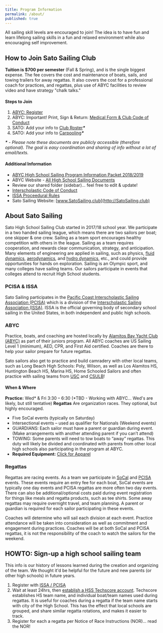 ```yaml
---
title: Program Information
permalink: /about/
published: true
---
```


All sailing skill levels are encouraged to join! The idea is to have fun and learn lifelong sailing skills in a fun and relaxed environment while also encouraging self improvement.


## How to Join Sato Sailing Club

**Tuition is $700 per semester** (Fall & Spring), and is the single biggest expense. The fee covers the cost and maintenance of boats, sails, and towing trailers for away regattas. It also covers the cost for a professional coach for practices, and regattas, plus use of ABYC facilities to review video and have strategy "chalk talks."

#### Steps to Join

1.  [ABYC: Register](https://abyc.org/high-school-sailing/spring-highschool-sailing-registration)
1.  ABYC: Important! Print, Sign & Return: [Medical Form & Club Code of Conduct](https://d1p4n2439uoafh.cloudfront.net/images/junior/Medical_and_Code_of_Conduct.pdf)
1.  SATO: Add your info to [Club Roster](https://docs.google.com/spreadsheets/d/1FO_0DI7mmTIUni8JgHmszItVf_4T4efpImZvPp0ffXA)___*___
1.  SATO: Add your info to [Carpooling](https://docs.google.com/spreadsheets/d/1jJrCoJa86PEiDSFBmZDywH-jzTyYeMlsQzKO14BaiFI)___*___

___*___ _- Please note these documents are publicly accessible (therefore optional). The goal is easy coordination and sharing of info without a lot of email/texts._

#### Additional Information

-   [ABYC High School Sailing Program Information Packet 2018/2019](https://d1p4n2439uoafh.cloudfront.net/images/junior/High_School_Packet_2017-2018.pdf)
-   ABYC Website - [All High School Sailing Documents](https://abyc.org/high-school-sailing/documents-links)
-   Review our shared folder (sidebar)... feel free to edit & update!
-   [Interscholastic Code of Conduct](https://abyc.org/images/junior/Code_of_Conduct_for_Interscholastic_Students.pdf)
-   [ISSA Proceedural Rules](http://hssailing.org/documents/procedural_rules17-20-a0917.pdf)
-   Sato Sailing Website:  [www.SatoSailing.club](http://SatoSailing.club)


## About Sato Sailing

Sato High School Sailing Club started in 2017/18 school year. We participate in a two handed sailing league, which means there are two sailors per boat; one skipper & one crew. Sailing as a team sport encourages healthy competition with others in the league. Sailing as a team requires cooperation, and rewards clear communication, strategy, and anticipation. Many elements of engineering are applied in sailing, such as physics, [fluid dynamics](https://phys.org/news/2014-11-explore-unsteady-fluid-dynamics.html), [aerodynamics](http://web.mit.edu/2.972/www/reports/sail_boat/sail_boat.html), and [hydro dynamics](https://www.sciencedirect.com/science/article/pii/S1877705812016232), etc., and could provide opportunities for hands on exploration.  Sailing is an Olympic sport, and many colleges have sailing teams.  Our sailors participate in events that colleges attend to recruit High School students.

### PCISA & ISSA

Sato Sailing participates in the [Pacific Coast Interscholastic Sailing Association (PCISA)](https://pcisa.hssailing.org/) which is a division of the [Interscholastic Sailing Association (ISSA)](https://hssailing.org/about/overview).  ISSA is the official governing body of secondary school sailing in the United States, in both independent and public high schools.  

### ABYC

Practice, boats, and coaching are hosted locally by [Alamitos Bay Yacht Club (ABYC)](https://abyc.org/junior-home) as part of their juniors program.  All ABYC coaches are US Sailing Level 1 (minimum), AED, CPR, and First Aid certified. Coaches are there to help your sailor prepare for future regattas.

Sato sailors also get to practice and build camradery with other local teams, such as Long Beach High Schools:  Poly, Wilson, as well as Los Alamitos HS, Huntington Beach HS, Marina HS, Home Schooled Sailors and often practice with sailing teams from [USC](http://www.uscsailing.org/) and [CSULB](https://sailcsulb.com/)!

#### When & Where

**Practice:** Wed* & Fri 3:30 – 6:30 (*TBD - Working with ABYC... Wed's are likely, but still tentative)
**Regattas** Are organization races. They optional, but highly encouraged.
-   Five SoCal events (typically on Saturday)
-   Intersectional events – used as qualifier for Nationals (Weekend events)
-   GUARDIANS: Each sailor must have a parent or guardian during event.  (Make arrangements with another attending parent if you can’t attend)
-   TOWING: Some parents will need to tow boats to “away” regattas. This duty will likely be divided and coordinated with parents from other local high schools also participating in the program at ABYC.
-   **Required Equipment:**  [Click for Apparel](/apparel/)

### Regattas
Regattas are racing events.  As a team we participate in [SoCal](https://pcisa.hssailing.org/schedule/socal/2017/2018/socal) and [PCISA](https://pcisa.hssailing.org/schedule/2017/2018/pcisa-s) events. These events require an entry fee for each boat, SoCal events are typically one day events and PCISA regattas are more often two day events.  There can also be additional/optional costs paid during event registration for things like  meals and regatta products, such as tee shirts.  Some away regattas may require overnight travel, and team planning. A parent or guardian is required for each sailor participating in these events.

Coaches will determine who will sail each division at each event. Practice attendance will be taken into consideration as well as commitment and engagement during practices. Coaches will be at both SoCal and PCISA regattas, it is not the responsibility of the coach to watch the sailors for the weekend.



## HOWTO: Sign-up a high school sailing team

This info is our history of lessons learned during the creation and organizing of the team.  We thought it'd be helpful for the future and new parents (or other high schools) in future years.

1. Register with [ISSA / PCISA](https://registration.hssailing.org/)
1. Wait at least 24hrs, then [establish a HSS Techscore account](https://ts.hssailing.org/). Techscore establishes HS team name, and individual boat/team names used during regattas.  It is useful for coaches during a regatta if the team name starts with city of the High School.  This has the effect that local schools are grouped, and share similar regatta rotations, and makes it easier to track.
1.  Register for each a regatta per Notice of Race Instructions (NOR)... read the NOR!
